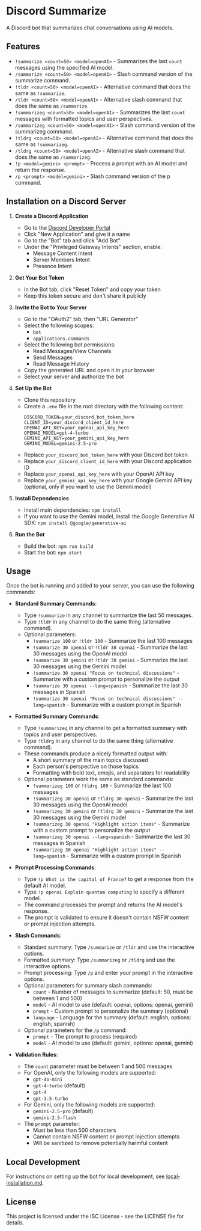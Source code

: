 # Discord Summarize

A Discord bot that summarizes chat conversations using AI models.

## Features

* `!summarize <count=50> <model=openAI>` - Summarizes the last `count` messages using the specified AI model.
* `/summarize <count=50> <model=openAI>` - Slash command version of the summarize command.
* `!tldr <count=50> <model=openAI>` - Alternative command that does the same as `!summarize`.
* `/tldr <count=50> <model=openAI>` - Alternative slash command that does the same as `/summarize`.
* `!summarizeg <count=50> <model=openAI>` - Summarizes the last `count` messages with formatted topics and user perspectives.
* `/summarizeg <count=50> <model=openAI>` - Slash command version of the summarizeg command.
* `!tldrg <count=50> <model=openAI>` - Alternative command that does the same as `!summarizeg`.
* `/tldrg <count=50> <model=openAI>` - Alternative slash command that does the same as `/summarizeg`.
* `!p <model=gemini> <prompt>` - Process a prompt with an AI model and return the response.
* `/p <prompt> <model=gemini>` - Slash command version of the p command.

## Installation on a Discord Server

1. **Create a Discord Application**
   - Go to the [Discord Developer Portal](https://discord.com/developers/applications)
   - Click "New Application" and give it a name
   - Go to the "Bot" tab and click "Add Bot"
   - Under the "Privileged Gateway Intents" section, enable:
     - Message Content Intent
     - Server Members Intent
     - Presence Intent

2. **Get Your Bot Token**
   - In the Bot tab, click "Reset Token" and copy your token
   - Keep this token secure and don't share it publicly

3. **Invite the Bot to Your Server**
   - Go to the "OAuth2" tab, then "URL Generator"
   - Select the following scopes:
     - `bot`
     - `applications.commands`
   - Select the following bot permissions:
     - Read Messages/View Channels
     - Send Messages
     - Read Message History
   - Copy the generated URL and open it in your browser
   - Select your server and authorize the bot

4. **Set Up the Bot**
   - Clone this repository
   - Create a `.env` file in the root directory with the following content:
     ```
     DISCORD_TOKEN=your_discord_bot_token_here
     CLIENT_ID=your_discord_client_id_here
     OPENAI_API_KEY=your_openai_api_key_here
     OPENAI_MODEL=gpt-4-turbo
     GEMINI_API_KEY=your_gemini_api_key_here
     GEMINI_MODEL=gemini-2.5-pro
     ```
   - Replace `your_discord_bot_token_here` with your Discord bot token
   - Replace `your_discord_client_id_here` with your Discord application ID
   - Replace `your_openai_api_key_here` with your OpenAI API key
   - Replace `your_gemini_api_key_here` with your Google Gemini API key (optional, only if you want to use the Gemini model)

5. **Install Dependencies**
   - Install main dependencies: `npm install`
   - If you want to use the Gemini model, install the Google Generative AI SDK: `npm install @google/generative-ai`

6. **Run the Bot**
   - Build the bot: `npm run build`
   - Start the bot: `npm start`

## Usage

Once the bot is running and added to your server, you can use the following commands:

- **Standard Summary Commands**: 
  - Type `!summarize` in any channel to summarize the last 50 messages.
  - Type `!tldr` in any channel to do the same thing (alternative command).
  - Optional parameters:
    - `!summarize 100` or `!tldr 100` - Summarize the last 100 messages
    - `!summarize 30 openai` or `!tldr 30 openai` - Summarize the last 30 messages using the OpenAI model
    - `!summarize 30 gemini` or `!tldr 30 gemini` - Summarize the last 30 messages using the Gemini model
    - `!summarize 30 openai "Focus on technical discussions"` - Summarize with a custom prompt to personalize the output
    - `!summarize 30 openai --lang=spanish` - Summarize the last 30 messages in Spanish
    - `!summarize 30 openai "Focus on technical discussions" --lang=spanish` - Summarize with a custom prompt in Spanish

- **Formatted Summary Commands**:
  - Type `!summarizeg` in any channel to get a formatted summary with topics and user perspectives.
  - Type `!tldrg` in any channel to do the same thing (alternative command).
  - These commands produce a nicely formatted output with:
    - A short summary of the main topics discussed
    - Each person's perspective on those topics
    - Formatting with bold text, emojis, and separators for readability
  - Optional parameters work the same as standard commands:
    - `!summarizeg 100` or `!tldrg 100` - Summarize the last 100 messages
    - `!summarizeg 30 openai` or `!tldrg 30 openai` - Summarize the last 30 messages using the OpenAI model
    - `!summarizeg 30 gemini` or `!tldrg 30 gemini` - Summarize the last 30 messages using the Gemini model
    - `!summarizeg 30 openai "Highlight action items"` - Summarize with a custom prompt to personalize the output
    - `!summarizeg 30 openai --lang=spanish` - Summarize the last 30 messages in Spanish
    - `!summarizeg 30 openai "Highlight action items" --lang=spanish` - Summarize with a custom prompt in Spanish

- **Prompt Processing Commands**:
  - Type `!p What is the capital of France?` to get a response from the default AI model.
  - Type `!p openai Explain quantum computing` to specify a different model.
  - The command processes the prompt and returns the AI model's response.
  - The prompt is validated to ensure it doesn't contain NSFW content or prompt injection attempts.

- **Slash Commands**: 
  - Standard summary: Type `/summarize` or `/tldr` and use the interactive options.
  - Formatted summary: Type `/summarizeg` or `/tldrg` and use the interactive options.
  - Prompt processing: Type `/p` and enter your prompt in the interactive options.
  - Optional parameters for summary slash commands:
    - `count` - Number of messages to summarize (default: 50, must be between 1 and 500)
    - `model` - AI model to use (default: openai, options: openai, gemini)
    - `prompt` - Custom prompt to personalize the summary (optional)
    - `language` - Language for the summary (default: english, options: english, spanish)
  - Optional parameters for the `/p` command:
    - `prompt` - The prompt to process (required)
    - `model` - AI model to use (default: gemini, options: openai, gemini)

- **Validation Rules**:
  - The `count` parameter must be between 1 and 500 messages
  - For OpenAI, only the following models are supported:
    - `gpt-4o-mini`
    - `gpt-4-turbo` (default)
    - `gpt-4`
    - `gpt-3.5-turbo`
  - For Gemini, only the following models are supported:
    - `gemini-2.5-pro` (default)
    - `gemini-2.5-flash`
  - The `prompt` parameter:
    - Must be less than 500 characters
    - Cannot contain NSFW content or prompt injection attempts
    - Will be sanitized to remove potentially harmful content

## Local Development

For instructions on setting up the bot for local development, see [local-installation.md](local-installation.md).

## License

This project is licensed under the ISC License - see the LICENSE file for details.

